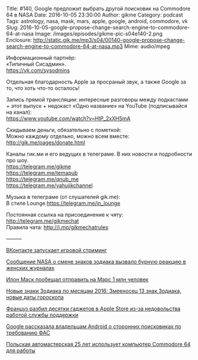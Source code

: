 Title: #140, Google предложит выбрать другой поисковик на Commodore 64 в NASA
Date: 2016-10-05 23:30:00
Author: gikme
Category: podcast
Tags: astrology, nasa, mask, mars, apple, google, android, commodore, vk
Slug: 2016-10-05-google-propose-change-search-engine-to-commodore-64-at-nasa
Image: /images/episodes/gikme-pic-s04e140-2.png  
Enclosure: http://static.gik.me/mp3/s04/00140-google-propose-change-search-engine-to-commodore-64-at-nasa.mp3
Mime: audio/mpeg


Информационный партнёр:  
«Типичный Сисадмин».  
<https://vk.com/sysodmins>

Отдельная благодарность Apple за просраный звук, а также Google за то, что хоть что-то осталось!

Запись прямой трансляции: интересные разговоры между подкастами + этот выпуск + недокаст «Одно название» на YouTube (подписывайся на канал):  
<https://www.youtube.com/watch?v=HIP_2xXH5mA>

Скидываем деньги, обязательно с пометкой:  
Можно каждому отдельно, можно всем вместе:  
<http://gik.me/pages/donate.html>

Каналы гик.ми и его ведущих в телеграме. В них новости и подробности про шоу.  
<https://telegram.me/gikme>  
<https://telegram.me/temapub>  
<https://telegram.me/qnub_me>  
<https://telegram.me/yahujikchannel>

Музыка в телеграме (от слушателей gik.me):  
В стиле Lounge <https://telegram.me/in_lounge>

Постоянная ссылка на присоединение к чяту: <http://telegram.me/gikmechat>  
Правила чата: <http://j.mp/gikmechatrules>

———

[ВКонтакте запускает игровой стриминг](http://apptractor.ru/info/news/vkontakte-zapuskaet-igrovoy-striming.html)

[Сообщение NASA о смене знаков зодиака вызвало бурную реакцию в женских журналах](http://mel.fm/2016/09/20/nasatroll)

[Илон Маск пообещал отправить на Марс 1 млн человек](http://www.rbc.ru/society/27/09/2016/57eacba99a7947377da58f92)

[Новые знаки Зодиака по месяцам 2016: Змееносец 13 знак Зодиака, новые даты гороскопа](http://chto-proishodit.ru/articles/2016/09/23/123100055231)

[Француз разбил десятки гаджетов в Apple Store из-за недовольства работой службы поддержки](https://tjournal.ru/35069-francuz-razbil-desyatki-gadzhetov-v-apple-store-iz-za-nedovolstva-rabotoi-sluzhbi-podderzhki)

[Google рассказала владельцам Android о сторонних поисковиках по требованию ФАС](https://vc.ru/n/google-fas-ok)

[Польская автомастерская 25 лет использует компьютер Commodore 64 для работы](https://tjournal.ru/34969-polskaya-avtomasterskaya-25-let-ispolzuet-komputer-commodore-64-dlya-raboti)
